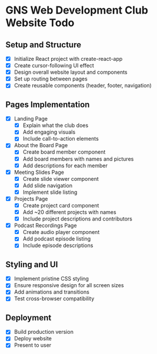 # GNS Web Development Club Website Todo

## Setup and Structure
- [x] Initialize React project with create-react-app
- [x] Create cursor-following UI effect
- [x] Design overall website layout and components
- [x] Set up routing between pages
- [x] Create reusable components (header, footer, navigation)

## Pages Implementation
- [x] Landing Page
  - [x] Explain what the club does
  - [x] Add engaging visuals
  - [x] Include call-to-action elements
  
- [x] About the Board Page
  - [x] Create board member component
  - [x] Add board members with names and pictures
  - [x] Add descriptions for each member
  
- [x] Meeting Slides Page
  - [x] Create slide viewer component
  - [x] Add slide navigation
  - [x] Implement slide listing
  
- [x] Projects Page
  - [x] Create project card component
  - [x] Add ~20 different projects with names
  - [x] Include project descriptions and contributors
  
- [x] Podcast Recordings Page
  - [x] Create audio player component
  - [x] Add podcast episode listing
  - [x] Include episode descriptions

## Styling and UI
- [x] Implement pristine CSS styling
- [x] Ensure responsive design for all screen sizes
- [x] Add animations and transitions
- [x] Test cross-browser compatibility

## Deployment
- [x] Build production version
- [x] Deploy website
- [x] Present to user
